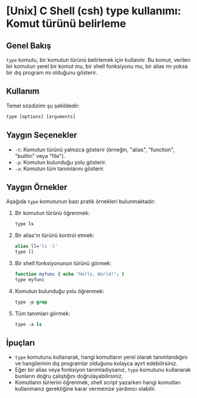 # [Unix] C Shell (csh) type kullanımı: Komut türünü belirleme

## Genel Bakış
`type` komutu, bir komutun türünü belirlemek için kullanılır. Bu komut, verilen bir komutun yerel bir komut mu, bir shell fonksiyonu mu, bir alias mı yoksa bir dış program mı olduğunu gösterir.

## Kullanım
Temel sözdizimi şu şekildedir:
```csh
type [options] [arguments]
```

## Yaygın Seçenekler
- `-t`: Komutun türünü yalnızca gösterir (örneğin, "alias", "function", "builtin" veya "file").
- `-p`: Komutun bulunduğu yolu gösterir.
- `-a`: Komutun tüm tanımlarını gösterir.

## Yaygın Örnekler
Aşağıda `type` komutunun bazı pratik örnekleri bulunmaktadır:

1. Bir komutun türünü öğrenmek:
   ```csh
   type ls
   ```

2. Bir alias'ın türünü kontrol etmek:
   ```csh
   alias ll='ls -l'
   type ll
   ```

3. Bir shell fonksiyonunun türünü görmek:
   ```csh
   function myfunc { echo "Hello, World!"; }
   type myfunc
   ```

4. Komutun bulunduğu yolu öğrenmek:
   ```csh
   type -p grep
   ```

5. Tüm tanımları görmek:
   ```csh
   type -a ls
   ```

## İpuçları
- `type` komutunu kullanarak, hangi komutların yerel olarak tanımlandığını ve hangilerinin dış programlar olduğunu kolayca ayırt edebilirsiniz.
- Eğer bir alias veya fonksiyon tanımladıysanız, `type` komutunu kullanarak bunların doğru çalıştığını doğrulayabilirsiniz.
- Komutların türlerini öğrenmek, shell script yazarken hangi komutları kullanmanız gerektiğine karar vermenize yardımcı olabilir.